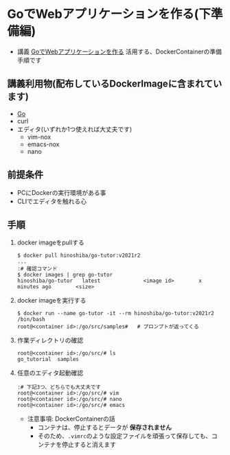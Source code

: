 GoでWebアプリケーションを作る(下準備編)
===

* 講義 [GoでWebアプリケーションを作る](../../) 活用する、DockerContainerの準備手順です

## 講義利用物(配布しているDockerImageに含まれています)
* [Go](https://golang.org/)
* curl
* エディタ(いずれか1つ使えれば大丈夫です)
	* vim-nox
	* emacs-nox
	* nano

## 前提条件
* PCにDockerの実行環境がある事
* CLIでエディタを触れる心

## 手順
1. docker imageをpullする
	```shell
	$ docker pull hinoshiba/go-tutor:v2021r2
	...
	:# 確認コマンド
	$ docker images | grep go-tutor
	hinoshiba/go-tutor   latest              <image id>        x minutes ago        <size>
	```
2. docker imageを実行する
	```shell
	$ docker run --name go-tutor -it --rm hinoshiba/go-tutor:v2021r2 /bin/bash
	root@<container id>:/go/src/samples#   # プロンプトが返ってくる
	```
3. 作業ディレクトリの確認
	```shell
	root@<container id>:/go/src/# ls
	go_tutorial  samples
	```
4. 任意のエディタ起動確認
	```shell
	:# 下記3つ、どちらでも大丈夫です
	root@<container id>:/go/src/# vim
	root@<container id>:/go/src/# nano
	root@<container id>:/go/src/# emacs
	```
	* 注意事項: DockerContainerの話
		* コンテナは、停止するとデータが **保存されません**
		* そのため、`.vimrc`のような設定ファイルを頑張って保存しても、コンテナを停止すると消えます
